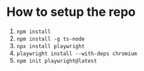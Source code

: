 # How to setup the repo

1. `npm install`
2. `npm install -g ts-node`
3. `npx install playwright`
4. `playwright install --with-deps chromium`
5. `npm init playwright@latest`